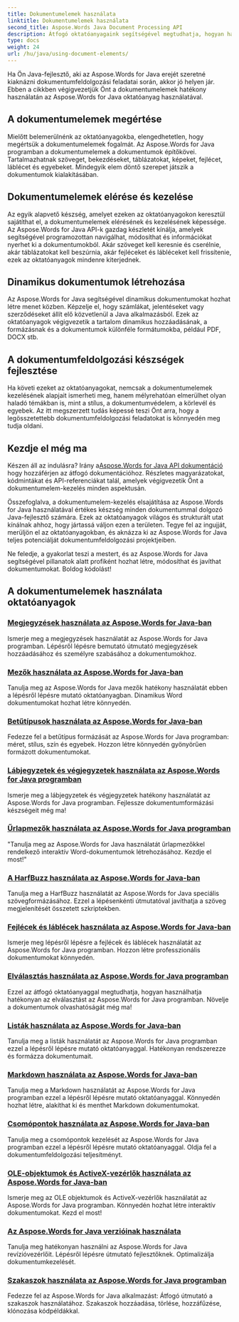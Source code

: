 ```yaml
---
title: Dokumentumelemek használata
linktitle: Dokumentumelemek használata
second_title: Aspose.Words Java Document Processing API
description: Átfogó oktatóanyagaink segítségével megtudhatja, hogyan használhatja hatékonyan az Aspose.Words for Java dokumentumelemeit. Fejlessze Java dokumentumfeldolgozási készségeit még ma!
type: docs
weight: 24
url: /hu/java/using-document-elements/
---
```


Ha Ön Java-fejlesztő, aki az Aspose.Words for Java erejét szeretné kiaknázni dokumentumfeldolgozási feladatai során, akkor jó helyen jár. Ebben a cikkben végigvezetjük Önt a dokumentumelemek hatékony használatán az Aspose.Words for Java oktatóanyag használatával.

## A dokumentumelemek megértése

Mielőtt belemerülnénk az oktatóanyagokba, elengedhetetlen, hogy megértsük a dokumentumelemek fogalmát. Az Aspose.Words for Java programban a dokumentumelemek a dokumentumok építőkövei. Tartalmazhatnak szöveget, bekezdéseket, táblázatokat, képeket, fejlécet, láblécet és egyebeket. Mindegyik elem döntő szerepet játszik a dokumentumok kialakításában.

## Dokumentumelemek elérése és kezelése

Az egyik alapvető készség, amelyet ezeken az oktatóanyagokon keresztül sajátíthat el, a dokumentumelemek elérésének és kezelésének képessége. Az Aspose.Words for Java API-k gazdag készletét kínálja, amelyek segítségével programozottan navigálhat, módosíthat és információkat nyerhet ki a dokumentumokból. Akár szöveget kell keresnie és cserélnie, akár táblázatokat kell beszúrnia, akár fejléceket és lábléceket kell frissítenie, ezek az oktatóanyagok mindenre kiterjednek.

## Dinamikus dokumentumok létrehozása

Az Aspose.Words for Java segítségével dinamikus dokumentumokat hozhat létre menet közben. Képzelje el, hogy számlákat, jelentéseket vagy szerződéseket állít elő közvetlenül a Java alkalmazásból. Ezek az oktatóanyagok végigvezetik a tartalom dinamikus hozzáadásának, a formázásnak és a dokumentumok különféle formátumokba, például PDF, DOCX stb.

## A dokumentumfeldolgozási készségek fejlesztése

Ha követi ezeket az oktatóanyagokat, nemcsak a dokumentumelemek kezelésének alapjait ismerheti meg, hanem mélyrehatóan elmerülhet olyan haladó témákban is, mint a stílus, a dokumentumvédelem, a körlevél és egyebek. Az itt megszerzett tudás képessé teszi Önt arra, hogy a legösszetettebb dokumentumfeldolgozási feladatokat is könnyedén meg tudja oldani.

## Kezdje el még ma

 Készen áll az indulásra? Irány a[Aspose.Words for Java API dokumentáció](https://reference.aspose.com/words/java/) hogy hozzáférjen az átfogó dokumentációhoz. Részletes magyarázatokat, kódmintákat és API-referenciákat talál, amelyek végigvezetik Önt a dokumentumelem-kezelés minden aspektusán.

Összefoglalva, a dokumentumelem-kezelés elsajátítása az Aspose.Words for Java használatával értékes készség minden dokumentummal dolgozó Java-fejlesztő számára. Ezek az oktatóanyagok világos és strukturált utat kínálnak ahhoz, hogy jártassá váljon ezen a területen. Tegye fel az ingujját, merüljön el az oktatóanyagokban, és aknázza ki az Aspose.Words for Java teljes potenciálját dokumentumfeldolgozási projektjeiben.

Ne feledje, a gyakorlat teszi a mestert, és az Aspose.Words for Java segítségével pillanatok alatt profiként hozhat létre, módosíthat és javíthat dokumentumokat. Boldog kódolást!

## A dokumentumelemek használata oktatóanyagok
### [Megjegyzések használata az Aspose.Words for Java-ban](./using-comments/)
Ismerje meg a megjegyzések használatát az Aspose.Words for Java programban. Lépésről lépésre bemutató útmutató megjegyzések hozzáadásához és személyre szabásához a dokumentumokhoz.
### [Mezők használata az Aspose.Words for Java-ban](./using-fields/)
Tanulja meg az Aspose.Words for Java mezők hatékony használatát ebben a lépésről lépésre mutató oktatóanyagban. Dinamikus Word dokumentumokat hozhat létre könnyedén.
### [Betűtípusok használata az Aspose.Words for Java-ban](./using-fonts/)
Fedezze fel a betűtípus formázását az Aspose.Words for Java programban: méret, stílus, szín és egyebek. Hozzon létre könnyedén gyönyörűen formázott dokumentumokat.
### [Lábjegyzetek és végjegyzetek használata az Aspose.Words for Java programban](./using-footnotes-and-endnotes/)
Ismerje meg a lábjegyzetek és végjegyzetek hatékony használatát az Aspose.Words for Java programban. Fejlessze dokumentumformázási készségeit még ma!
### [Űrlapmezők használata az Aspose.Words for Java programban](./using-form-fields/)
"Tanulja meg az Aspose.Words for Java használatát űrlapmezőkkel rendelkező interaktív Word-dokumentumok létrehozásához. Kezdje el most!"
### [A HarfBuzz használata az Aspose.Words for Java-ban](./using-harfbuzz/)
Tanulja meg a HarfBuzz használatát az Aspose.Words for Java speciális szövegformázásához. Ezzel a lépésenkénti útmutatóval javíthatja a szöveg megjelenítését összetett szkriptekben.
### [Fejlécek és láblécek használata az Aspose.Words for Java-ban](./using-headers-and-footers/)
Ismerje meg lépésről lépésre a fejlécek és láblécek használatát az Aspose.Words for Java programban. Hozzon létre professzionális dokumentumokat könnyedén.
### [Elválasztás használata az Aspose.Words for Java programban](./using-hyphenation/)
Ezzel az átfogó oktatóanyaggal megtudhatja, hogyan használhatja hatékonyan az elválasztást az Aspose.Words for Java programban. Növelje a dokumentumok olvashatóságát még ma!
### [Listák használata az Aspose.Words for Java-ban](./using-lists/)
Tanulja meg a listák használatát az Aspose.Words for Java programban ezzel a lépésről lépésre mutató oktatóanyaggal. Hatékonyan rendszerezze és formázza dokumentumait.
### [Markdown használata az Aspose.Words for Java-ban](./using-markdown/)
Tanulja meg a Markdown használatát az Aspose.Words for Java programban ezzel a lépésről lépésre mutató oktatóanyaggal. Könnyedén hozhat létre, alakíthat ki és menthet Markdown dokumentumokat.
### [Csomópontok használata az Aspose.Words for Java-ban](./using-nodes/)
Tanulja meg a csomópontok kezelését az Aspose.Words for Java programban ezzel a lépésről lépésre mutató oktatóanyaggal. Oldja fel a dokumentumfeldolgozási teljesítményt.
### [OLE-objektumok és ActiveX-vezérlők használata az Aspose.Words for Java-ban](./using-ole-objects-and-activex/)
Ismerje meg az OLE objektumok és ActiveX-vezérlők használatát az Aspose.Words for Java programban. Könnyedén hozhat létre interaktív dokumentumokat. Kezd el most!
### [Az Aspose.Words for Java verzióinak használata](./using-revisions/)
Tanulja meg hatékonyan használni az Aspose.Words for Java revízióvezérlőit. Lépésről lépésre útmutató fejlesztőknek. Optimalizálja dokumentumkezelését.
### [Szakaszok használata az Aspose.Words for Java programban](./using-sections/)
Fedezze fel az Aspose.Words for Java alkalmazást: Átfogó útmutató a szakaszok használatához. Szakaszok hozzáadása, törlése, hozzáfűzése, klónozása kódpéldákkal.